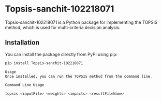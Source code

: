 # Topsis-sanchit-102218071

Topsis-sanchit-102218071 is a Python package for implementing the TOPSIS method, which is used for multi-criteria decision analysis.

## Installation

You can install the package directly from PyPI using pip:

```bash
pip install Topsis-sanchit-102218071

Usage
Once installed, you can run the TOPSIS method from the command line.

Command Line Usage

topsis <inputFile> <weights> <impacts> <resultFileName>